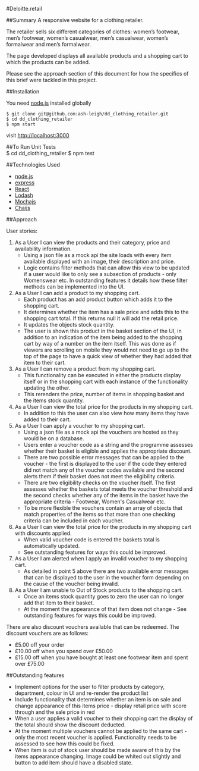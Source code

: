#Deloitte.retail

##Summary
A responsive website for a clothing retailer.

The retailer sells six different categories of clothes: women’s footwear, men’s footwear, women’s casualwear, men’s casualwear, women’s formalwear and men’s formalwear.

The page developed displays all available products and a shopping cart to which the products can be added.

Please see the approach section of this document for how the specifics of this brief were tackled in this project.

##Installation

You need [node.js](https://nodejs.org/en/) installed globally

	$ git clone git@github.com:ash-leigh/dd_clothing_retailer.git
	$ cd dd_clothing_retailer
	$ npm start

visit <http://localhost:3000>

##To Run Unit Tests  
	$ cd dd_clothing_retailer
	$ npm test

##Technologies Used
* [node.js](https://nodejs.org/en/)
* [express](http://expressjs.com/)
* [React](https://facebook.github.io/react/)
* [Lodash](https://lodash.com/docs/4.15.0)
* [Mochajs](https://mochajs.org/)
* [Chaijs](http://chaijs.com/)

##Approach

User stories:

1. As a User I can view the products and their category, price and availability information.
	* Using a json file as a mock api the site loads with every item available displayed with an image, their description and price.
	* Logic contains filter methods that can allow this view to be updated if a user would like to only see a subsection of products - only Womenswear etc. In outstanding features it details how these filter methods can be implemented into the UI.
2. As a User I can add a product to my shopping cart.
	* Each product has an add product button which adds it to the shopping cart.
	* It determines whether the item has a sale price and adds this to the shopping cart total. If this returns null it will add the retail price.
	* It updates the objects stock quantity.
	* The user is shown this product in the basket section of the UI, in addition to an indication of the item being added to the shopping cart by way of a number on the item itself. This was done as if viewers are scrolling on mobile they would not need to go up to the top of the page to have a quick view of whether they had added that item to their cart.
3. As a User I can remove a product from my shopping cart.
	* This functionality can be executed in either the products display itself or in the shopping cart with each instance of the functionality updating the other.
	* This rerenders the price, number of items in shopping basket and the items stock quantity.
4. As a User I can view the total price for the products in my shopping cart.
	* In addition to this the user can also view how many items they have added to their cart.
5. As a User I can apply a voucher to my shopping cart.
	* Using a json file as a mock api the vouchers are hosted as they would be on a database. 
	* Users enter a voucher code as a string and the programme assesses whether their basket is eligible and applies the appropriate discount. 
	* There are two possible error messages that can be applied to the voucher - the first is displayed to the user if the code they entered did not match any of the voucher codes available and the second alerts them if their basket does not meet the eligibility criteria.
	* There are two eligibility checks on the voucher itself. The first assesses whether the baskets total meets the voucher threshold and the second checks whether any of the items in the basket have the appropriate criteria - Footwear, Women's Casualwear etc.
	* To be more flexible the vouchers contain an array of objects that match properties of the items so that more than one checking criteria can be included in each voucher.
6. As a User I can view the total price for the products in my shopping cart with discounts applied.
	* When valid voucher code is entered the baskets total is automatically updated. 
	* See outstanding features for ways this could be improved.
7. As a User I am alerted when I apply an invalid voucher to my shopping cart.
	* As detailed in point 5 above there are two available error messages that can be displayed to the user in the voucher form depending on the cause of the voucher being invalid.
8. As a User I am unable to Out of Stock products to the shopping cart.
	* Once an items stock quantity goes to zero the user can no longer add that item to their basket. 
	* At the moment the appearance of that item does not change - See outstanding features for ways this could be improved.

There are also discount vouchers available that can be redeemed. The discount vouchers are as follows:

* £5.00 off your order
* £10.00 off when you spend over £50.00
* £15.00 off when you have bought at least one footwear item and spent over £75.00



##Outstanding features

* Implement options for the user to filter products by category, department, colour in UI and re-render the product list
* Include functionality that determines whether an item is on sale and change appearance of this items price - display retail price with score through and the sale price in red
* When a user applies a valid voucher to their shopping cart the display of the total should show the discount deducted. 
* At the moment multiple vouchers cannot be applied to the same cart - only the most recent voucher is applied. Functionality needs to be assessed to see how this could be fixed.
* When item is out of stock user should be made aware of this by the items appearance changing. Image could be whited out slightly and button to add item should have a disabled state.













